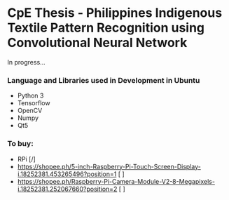 # CpE Thesis - Philippines Indigenous Textile Pattern Recognition using Convolutional Neural Network

In progress...

### Language and Libraries used in Development in Ubuntu
* Python 3
* Tensorflow
* OpenCV
* Numpy
* Qt5

### To buy:
* RPi [/]
* https://shopee.ph/5-inch-Raspberry-Pi-Touch-Screen-Display-i.18252381.453265496?position=1 [ ]
* https://shopee.ph/Raspberry-Pi-Camera-Module-V2-8-Megapixels-i.18252381.252067660?position=2 [ ]